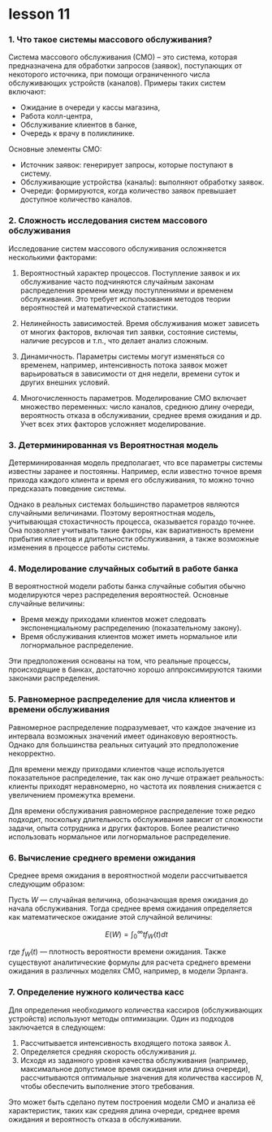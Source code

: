 # lesson 11
### 1. Что такое системы массового обслуживания?

Система массового обслуживания (СМО) – это система, которая предназначена для обработки запросов (заявок), поступающих от некоторого источника, при помощи ограниченного числа обслуживающих устройств (каналов). Примеры таких систем включают:

- Ожидание в очереди у кассы магазина,
- Работа колл-центра,
- Обслуживание клиентов в банке,
- Очередь к врачу в поликлинике.

Основные элементы СМО:
- Источник заявок: генерирует запросы, которые поступают в систему.
- Обслуживающие устройства (каналы): выполняют обработку заявок.
- Очереди: формируются, когда количество заявок превышает доступное количество каналов.
  
### 2. Сложность исследования систем массового обслуживания

Исследование систем массового обслуживания осложняется несколькими факторами:

1. Вероятностный характер процессов. Поступление заявок и их обслуживание часто подчиняются случайным законам распределения времени между поступлениями и временем обслуживания. Это требует использования методов теории вероятностей и математической статистики.
   
2. Нелинейность зависимостей. Время обслуживания может зависеть от многих факторов, включая тип заявки, состояние системы, наличие ресурсов и т.п., что делает анализ сложным.

3. Динамичность. Параметры системы могут изменяться со временем, например, интенсивность потока заявок может варьироваться в зависимости от дня недели, времени суток и других внешних условий.

4. Многочисленность параметров. Моделирование СМО включает множество переменных: число каналов, среднюю длину очереди, вероятность отказа в обслуживании, среднее время ожидания и др. Учет всех этих факторов усложняет моделирование.

### 3. Детерминированная vs Вероятностная модель

Детерминированная модель предполагает, что все параметры системы известны заранее и постоянны. Например, если известно точное время прихода каждого клиента и время его обслуживания, то можно точно предсказать поведение системы.

Однако в реальных системах большинство параметров являются случайными величинами. Поэтому вероятностная модель, учитывающая стохастичность процесса, оказывается гораздо точнее. Она позволяет учитывать такие факторы, как вариативность времени прибытия клиентов и длительности обслуживания, а также возможные изменения в процессе работы системы.

### 4. Моделирование случайных событий в работе банка

В вероятностной модели работы банка случайные события обычно моделируются через распределения вероятностей. Основные случайные величины:

- Время между приходами клиентов может следовать экспоненциальному распределению (показательному закону).
- Время обслуживания клиентов может иметь нормальное или логнормальное распределение.

Эти предположения основаны на том, что реальные процессы, происходящие в банках, достаточно хорошо аппроксимируются такими законами распределения.

### 5. Равномерное распределение для числа клиентов и времени обслуживания

Равномерное распределение подразумевает, что каждое значение из интервала возможных значений имеет одинаковую вероятность. Однако для большинства реальных ситуаций это предположение некорректно.

Для времени между приходами клиентов чаще используется показательное распределение, так как оно лучше отражает реальность: клиенты приходят неравномерно, но частота их появления снижается с увеличением промежутка времени.

Для времени обслуживания равномерное распределение тоже редко подходит, поскольку длительность обслуживания зависит от сложности задачи, опыта сотрудника и других факторов. Более реалистично использовать нормальное или логнормальное распределение.

### 6. Вычисление среднего времени ожидания

Среднее время ожидания в вероятностной модели рассчитывается следующим образом:

Пусть $W$ — случайная величина, обозначающая время ожидания до начала обслуживания. Тогда среднее время ожидания определяется как математическое ожидание этой случайной величины:

$$ E(W) = \int_0^\infty t f_W(t) dt $$

где $f_W(t)$ — плотность вероятности времени ожидания.
Также существуют аналитические формулы для расчета среднего времени ожидания в различных моделях СМО, например, в модели Эрланга.

### 7. Определение нужного количества касс

Для определения необходимого количества кассиров (обслуживающих устройств) используют методы оптимизации. Один из подходов заключается в следующем:

1. Рассчитывается интенсивность входящего потока заявок $\lambda$.
2. Определяется средняя скорость обслуживания $\mu$.
3. Исходя из заданного уровня качества обслуживания (например, максимальное допустимое время ожидания или длина очереди), рассчитываются оптимальные значения для количества кассиров $N$, чтобы обеспечить выполнение этого требования.

Это может быть сделано путем построения модели СМО и анализа её характеристик, таких как средняя длина очереди, среднее время ожидания и вероятность отказа в обслуживании.
